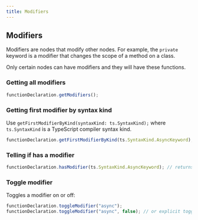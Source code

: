 ```yaml
---
title: Modifiers
---
```


## Modifiers

Modifiers are nodes that modify other nodes. For example, the `private` keyword is a modifier that changes the scope of a method on a class.

Only certain nodes can have modifiers and they will have these functions.

### Getting all modifiers

```ts
functionDeclaration.getModifiers();
```

### Getting first modifier by syntax kind

Use `getFirstModifierByKind(syntaxKind: ts.SyntaxKind);` where `ts.SyntaxKind` is a TypeScript compiler syntax kind.

```ts
functionDeclaration.getFirstModifierByKind(ts.SyntaxKind.AsyncKeyword);
```

### Telling if has a modifier

```ts
functionDeclaration.hasModifier(ts.SyntaxKind.AsyncKeyword); // returns: boolean
```

### Toggle modifier

Toggles a modifier on or off:

```ts
functionDeclaration.toggleModifier("async");
functionDeclaration.toggleModifier("async", false); // or explicit toggle
```
